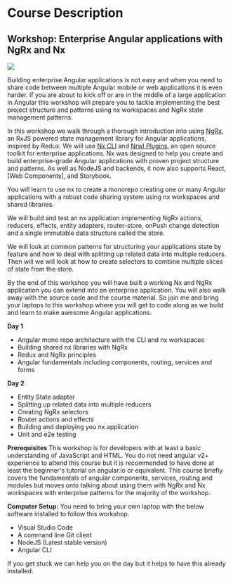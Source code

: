 # Course Description

## Workshop: Enterprise Angular applications with NgRx and Nx

![](../.gitbook/assets/image%20%2810%29.png)

Building enterprise Angular applications is not easy and when you need to share code between multiple Angular mobile or web applications it is even harder. If you are about to kick off or are in the middle of a large application in Angular this workshop will prepare you to tackle implementing the best project structure and patterns using nx workspaces and NgRx state management patterns.

In this workshop we walk through a thorough introduction into using [NgRx](https://ngrx.io/), an RxJS powered state management library for Angular applications, inspired by Redux. We will use [Nx CLI](https://nx.dev/angular/cli/overview) and [Nrwl Plugins](https://nx.dev/angular/plugins/overview), an open source toolkit for enterprise applications. Nx was designed to help you create and build enterprise-grade Angular applications with proven project structure and patterns.  As well as NodeJS and backends, it now also supports React, [Web Components], and Storybook.

You will learn to use nx to create a monorepo creating one or many Angular applications with a robust code sharing system using nx workspaces and shared libraries.

We will build and test an nx application implementing NgRx actions, reducers, effects, entity adapters, router-store, onPush change detection and a single immutable data structure called the store.

We will look at common patterns for structuring your applications state by feature and how to deal with splitting up related data into multiple reducers. Then will we will look at how to create selectors to combine multiple slices of state from the store.

By the end of this workshop you will have built a working Nx and NgRx application you can extend into an enterprise application. You will also walk away with the source code and the course material. So join me and bring your laptops to this workshop where you will get to code along as we build and learn to make awesome Angular applications.

**Day 1**

* Angular mono repo architecture with the CLI and nx workspaces
* Building shared nx libraries with NgRx
* Redux and NgRx principles
* Angular fundamentals including components, routing, services and forms

**Day 2**

* Entity State adapter
* Splitting up related data into multiple reducers
* Creating NgRx selectors
* Router actions and effects
* Building and deploying you nx application
* Unit and e2e testing

**Prerequisites** This workshop is for developers with at least a basic understanding of JavaScript and HTML. You do not need angular v2+ experience to attend this course but it is recommended to have done at least the beginner's tutorial on angular.io or equivalent. This course briefly covers the fundamentals of angular components, services, routing and modules but moves onto talking about using them with NgRx and Nx workspaces with enterprise patterns for the majority of the workshop.

**Computer Setup:** You need to bring your own laptop with the below software installed to follow this workshop.

* Visual Studio Code
* A command line Git client
* NodeJS \(Latest stable version\)
* Angular CLI

If you get stuck we can help you on the day but it helps to have this already installed.
